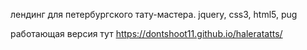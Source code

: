 лендинг для петербургского тату-мастера.
jquery, css3, html5, pug

работающая версия тут
https://dontshoot11.github.io/haleratatts/
